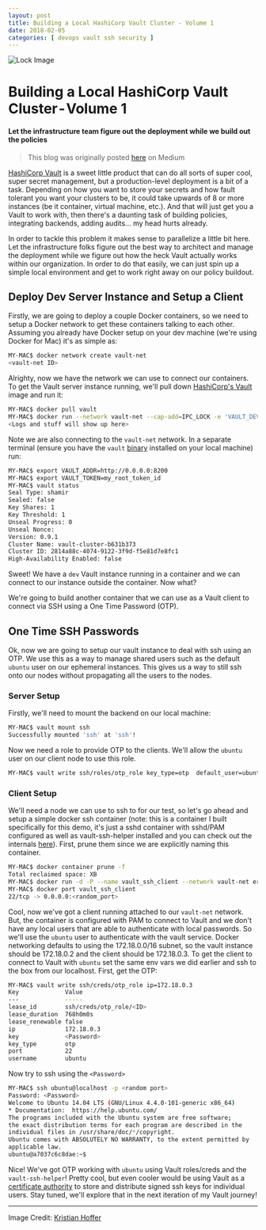 ```yaml
---
layout: post
title: Building a Local HashiCorp Vault Cluster - Volume 1
date: 2018-02-05
categories: [ devops vault ssh security ]
---
```


![Lock Image](https://cdn-images-1.medium.com/max/2000/1*9Fea6EaEbDtRaZ9vIefzgQ.jpeg)

# Building a Local HashiCorp Vault Cluster - Volume 1
#### Let the infrastructure team figure out the deployment while we build out the policies

> This blog was originally posted [here](https://medium.com/rigged-ops/building-a-local-hashicorp-vault-cluster-5575fe322a17) on Medium

[HashiCorp Vault](https://vault.io) is a sweet little product that can do all sorts of super cool, super secret management, but a production-level deployment is a bit of a task. Depending on how you want to store your secrets and how fault tolerant you want your clusters to be, it could take upwards of 8 or more instances (be it container, virtual machine, etc.). And that will just get you a Vault to work with, then there's a daunting task of building policies, integrating backends, adding audits… my head hurts already.

In order to tackle this problem it makes sense to parallelize a little bit here. Let the infrastructure folks figure out the best way to architect and manage the deployment while we figure out how the heck Vault actually works within our organization. In order to do that easily, we can just spin up a simple local environment and get to work right away on our policy buildout.

## Deploy Dev Server Instance and Setup a Client
Firstly, we are going to deploy a couple Docker containers, so we need to setup a Docker network to get these containers talking to each other. Assuming you already have Docker setup on your dev machine (we're using Docker for Mac) it's as simple as:

```bash
MY-MAC$ docker network create vault-net
<vault-net ID>
```

Alrighty, now we have the network we can use to connect our containers. To get the Vault server instance running, we'll pull down [HashiCorp's Vault](https://hub.docker.com/r/_/vault/) image and run it:

```bash
MY-MAC$ docker pull vault
MY-MAC$ docker run --network vault-net --cap-add=IPC_LOCK -e 'VAULT_DEV_ROOT_TOKEN_ID=my_root_token_id' -p 8200:8200 vault
<Logs and stuff will show up here>
```

Note we are also connecting to the `vault-net` network. In a separate terminal (ensure you have the `vault` [binary](http://brewformulas.org/Vault) installed on your local machine) run:

```bash
MY-MAC$ export VAULT_ADDR=http://0.0.0.0:8200
MY-MAC$ export VAULT_TOKEN=my_root_token_id
MY-MAC$ vault status
Seal Type: shamir
Sealed: false
Key Shares: 1
Key Threshold: 1
Unseal Progress: 0
Unseal Nonce:
Version: 0.9.1
Cluster Name: vault-cluster-b631b373
Cluster ID: 2814a88c-4074-9122-3f9d-f5e81d7e8fc1
High-Availability Enabled: false
```

Sweet! We have a `dev` Vault instance running in a container and we can connect to our instance outside the container. Now what?

We're going to build another container that we can use as a Vault client to connect via SSH using a One Time Password (OTP).

## One Time SSH Passwords
Ok, now we are going to setup our vault instance to deal with ssh using an OTP. We use this as a way to manage shared users such as the default `ubuntu` user on our ephemeral instances. This gives us a way to still ssh onto our nodes without propagating all the users to the nodes.

### Server Setup
Firstly, we'll need to mount the backend on our local machine:

```bash
MY-MAC$ vault mount ssh
Successfully mounted 'ssh' at 'ssh'!
```

Now we need a role to provide OTP to the clients. We'll allow the `ubuntu` user on our client node to use this role.

```bash
MY-MAC$ vault write ssh/roles/otp_role key_type=otp  default_user=ubuntu cidr_list=172.18.0.0/16
```

### Client Setup
We'll need a node we can use to ssh to for our test, so let's go ahead and setup a simple docker ssh container (note: this is a container I built specifically for this demo, it's just a sshd container with sshd/PAM configured as well as vault-ssh-helper installed and you can check out the internals [here](https://github.com/errygg/docker-vault-ssh-helper)). First, prune them since we are explicitly naming this container.

```bash
MY-MAC$ docker container prune -f
Total reclaimed space: XB
MY-MAC$ docker run -d -P --name vault_ssh_client --network vault-net errygg/vault-ssh-helper
MY-MAC$ docker port vault_ssh_client
22/tcp -> 0.0.0.0:<random_port>
```

Cool, now we've got a client running attached to our `vault-net` network. But, the container is configured with PAM to connect to Vault and we don't have any local users that are able to authenticate with local passwords. So we'll use the `ubuntu` user to authenticate with the vault service. Docker networking defaults to using the 172.18.0.0/16 subnet, so the vault instance should be 172.18.0.2 and the client should be 172.18.0.3. To get the client to connect to Vault with `ubuntu` set the same env vars we did earlier and ssh to the box from our localhost. First, get the OTP:

```bash
MY-MAC$ vault write ssh/creds/otp_role ip=172.18.0.3
Key             Value
---             -----
lease_id        ssh/creds/otp_role/<ID>
lease_duration  768h0m0s
lease_renewable false
ip              172.18.0.3
key             <Password>
key_type        otp
port            22
username        ubuntu
```

Now try to ssh using the `<Password>`

```bash
MY-MAC$ ssh ubuntu@localhost -p <random port>
Password: <Password>
Welcome to Ubuntu 14.04 LTS (GNU/Linux 4.4.0-101-generic x86_64)
* Documentation:  https://help.ubuntu.com/
The programs included with the Ubuntu system are free software;
the exact distribution terms for each program are described in the
individual files in /usr/share/doc/*/copyright.
Ubuntu comes with ABSOLUTELY NO WARRANTY, to the extent permitted by
applicable law.
ubuntu@a7037c6c8dae:~$
```

Nice! We've got OTP working with `ubuntu` using Vault roles/creds and the
`vault-ssh-helper`! Pretty cool, but even cooler would be using Vault as a
[certificate authority](https://www.vaultproject.io/docs/secrets/ssh/signed-ssh-certificates.html) to store and distribute signed ssh keys for individual
users. Stay tuned, we'll explore that in the next iteration of my Vault journey!

---

Image Credit: [Kristian Hoffer](https://www.freeimages.com/photographer/kikko77-32856)

